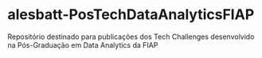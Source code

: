 # alesbatt-PosTechDataAnalyticsFIAP
Repositório destinado para publicações dos Tech Challenges desenvolvido na Pós-Graduação em Data Analytics da FIAP
